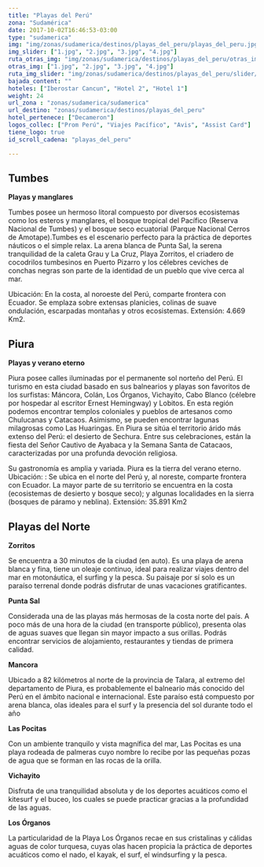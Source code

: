 ```yaml
---
title: "Playas del Perú"
zona: "Sudamérica"
date: 2017-10-02T16:46:53-03:00
type: "sudamerica"
img: "img/zonas/sudamerica/destinos/playas_del_peru/playas_del_peru.jpg"
img_slider: ["1.jpg", "2.jpg", "3.jpg", "4.jpg"]
ruta_otras_img: "img/zonas/sudamerica/destinos/playas_del_peru/otras_imagenes/"
otras_img: ["1.jpg", "2.jpg", "3.jpg", "4.jpg"]
ruta_img_slider: "img/zonas/sudamerica/destinos/playas_del_peru/slider/"
bajada_content: ""
hoteles: ["Iberostar Cancun", "Hotel 2", "Hotel 1"]
weight: 24
url_zona : "zonas/sudamerica/sudamerica"
url_destino: "zonas/sudamerica/destinos/playas_del_peru"
hotel_pertenece: ["Decameron"]
logos_collec: ["Prom Perú", "Viajes Pacífico", "Avis", "Assist Card"]
tiene_logo: true
id_scroll_cadena: "playas_del_peru"

---
```

## Tumbes

**Playas y manglares**

Tumbes posee un hermoso litoral compuesto por diversos ecosistemas como los esteros y manglares, el bosque tropical del Pacífico (Reserva Nacional de Tumbes) y el bosque seco ecuatorial (Parque Nacional Cerros de Amotape).Tumbes es el escenario perfecto para la práctica de deportes náuticos o el simple relax. La arena blanca de Punta Sal, la serena tranquilidad de la caleta Grau y La Cruz, Playa Zorritos, el criadero de cocodrilos tumbesinos en Puerto Pizarro y los célebres ceviches de conchas negras son parte de la identidad de un pueblo que vive cerca al mar.

Ubicación: En la costa, al noroeste del Perú, comparte frontera con Ecuador. Se emplaza sobre extensas planicies, colinas de suave ondulación, escarpadas montañas y otros ecosistemas. Extensión: 4.669 Km2.

## Piura

**Playas y verano eterno**

Piura posee calles iluminadas por el permanente sol norteño del Perú. El turismo en esta ciudad basado en sus balnearios y playas son favoritos de los surfistas: Máncora, Colán, Los Órganos, Vichayito, Cabo Blanco (célebre por hospedar al escritor Ernest Hemingway) y Lobitos. En esta región podemos encontrar templos coloniales y pueblos de artesanos como Chulucanas y Catacaos. Asimismo, se pueden encontrar lagunas milagrosas como Las Huaringas. En Piura se sitúa el territorio árido más extenso del Perú: el desierto de Sechura. Entre sus celebraciones, están la fiesta del Señor Cautivo de Ayabaca y la Semana Santa de Catacaos, caracterizadas por una profunda devoción religiosa.

Su gastronomía es amplia y variada. Piura es la tierra del verano eterno. Ubicación: : Se ubica en el  norte del Perú y, al noreste, comparte frontera con Ecuador. La mayor parte de su territorio se encuentra en la costa (ecosistemas de desierto y bosque seco); y algunas localidades en la sierra (bosques de páramo y neblina). Extensión: 35.891 Km2


## Playas del Norte

**Zorritos**

Se encuentra a 30 minutos de la ciudad (en auto). Es una playa de arena blanca y fina, tiene un oleaje continuo, ideal para realizar viajes dentro del mar en motonáutica, el surfing y la pesca. Su paisaje por sí solo es un paraíso terrenal donde podrás disfrutar de unas vacaciones gratificantes.

**Punta Sal**

Considerada una de las playas más hermosas de la costa norte del país. A poco más de una hora de la ciudad (en transporte público), presenta olas de aguas suaves que llegan sin mayor impacto a sus orillas. Podrás encontrar servicios de alojamiento, restaurantes y tiendas de primera calidad.

**Mancora**

Ubicado a 82 kilómetros al norte de la provincia de Talara, al extremo del departamento de Piura, es probablemente el balneario más conocido del Perú en el ámbito nacional e internacional. Este paraíso está compuesto por arena blanca, olas ideales para el surf y la presencia del sol durante todo el año


**Las Pocitas**

Con un ambiente tranquilo y vista magnífica del mar, Las Pocitas es una playa rodeada de palmeras cuyo nombre lo recibe por las pequeñas pozas de agua que se forman en las rocas de la orilla.

**Vichayito**

Disfruta de una tranquilidad absoluta y de los deportes acuáticos como el kitesurf y el buceo, los cuales se puede practicar gracias a la profundidad de las aguas.

**Los Órganos**

La particularidad de la Playa Los Órganos recae en sus cristalinas y cálidas aguas de color turquesa, cuyas olas hacen propicia la práctica de deportes acuáticos como el nado, el kayak, el surf, el windsurfing y la pesca.
